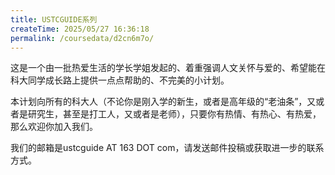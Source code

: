 ```yaml
---
title: USTCGUIDE系列
createTime: 2025/05/27 16:36:18
permalink: /coursedata/d2cn6m7o/
---
```


这是一个由一批热爱生活的学长学姐发起的、着重强调人文关怀与爱的、希望能在科大同学成长路上提供一点点帮助的、不完美的小计划。

本计划向所有的科大人（不论你是刚入学的新生，或者是高年级的“老油条”，又或者是研究生，甚至是打工人，又或者是老师），只要你有热情、有热心、有热爱，那么欢迎你加入我们。

我们的邮箱是ustcguide AT 163 DOT com，请发送邮件投稿或获取进一步的联系方式。
